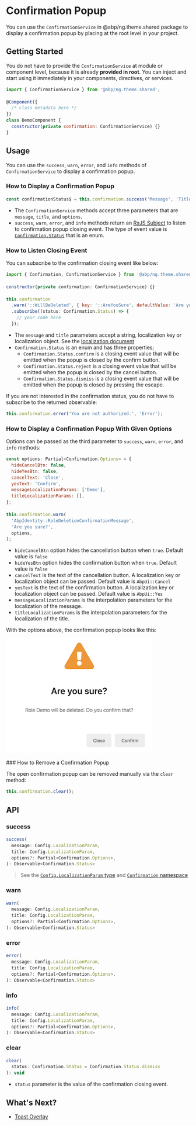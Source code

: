 # Confirmation Popup

You can use the `ConfirmationService` in @abp/ng.theme.shared package to display a confirmation popup by placing at the root level in your project.


## Getting Started

You do not have to provide the `ConfirmationService` at module or component level, because it is already **provided in root**. You can inject and start using it immediately in your components, directives, or services.


```js
import { ConfirmationService } from '@abp/ng.theme.shared';

@Component({
  /* class metadata here */
})
class DemoComponent {
  constructor(private confirmation: ConfirmationService) {}
}
```

## Usage

You can use the `success`, `warn`, `error`, and `info` methods of `ConfirmationService` to display a confirmation popup.

### How to Display a Confirmation Popup

```js
const confirmationStatus$ = this.confirmation.success('Message', 'Title');
```

- The `ConfirmationService` methods accept three parameters that are `message`, `title`, and `options`.
- `success`, `warn`, `error`, and `info` methods return an [RxJS Subject](https://rxjs-dev.firebaseapp.com/guide/subject) to listen to confirmation popup closing event. The type of event value is [`Confirmation.Status`](https://github.com/abpframework/abp/blob/master/npm/ng-packs/packages/theme-shared/src/lib/models/confirmation.ts#L24) that is an enum.

### How to Listen Closing Event

You can subscribe to the confirmation closing event like below:

```js
import { Confirmation, ConfirmationService } from '@abp/ng.theme.shared';

constructor(private confirmation: ConfirmationService) {}

this.confirmation
  .warn('::WillBeDeleted', { key: '::AreYouSure', defaultValue: 'Are you sure?' })
  .subscribe((status: Confirmation.Status) => {
    // your code here
  });
```


- The `message` and `title` parameters accept a string, localization key or localization object. See the [localization document](./Localization.md)
- `Confirmation.Status` is an enum and has three properties;
    - `Confirmation.Status.confirm` is a closing event value that will be emitted when the popup is closed by the confirm button.
    - `Confirmation.Status.reject` is a closing event value that will be emitted when the popup is closed by the cancel button.
    - `Confirmation.Status.dismiss` is a closing event value that will be emitted when the popup is closed by pressing the escape.


If you are not interested in the confirmation status, you do not have to subscribe to the returned observable:

```js
this.confirmation.error('You are not authorized.', 'Error');
```

### How to Display a Confirmation Popup With Given Options

Options can be passed as the third parameter to `success`, `warn`, `error`, and `info` methods:

```js
const options: Partial<Confirmation.Options> = {
  hideCancelBtn: false,
  hideYesBtn: false,
  cancelText: 'Close',
  yesText: 'Confirm',
  messageLocalizationParams: ['Demo'],
  titleLocalizationParams: [],
};

this.confirmation.warn(
  'AbpIdentity::RoleDeletionConfirmationMessage',
  'Are you sure?',
  options,
);
```

- `hideCancelBtn` option hides the cancellation button when `true`. Default value is `false`
- `hideYesBtn` option hides the confirmation button when `true`. Default value is `false`
- `cancelText` is the text of the cancellation button. A localization key or localization object can be passed. Default value is `AbpUi::Cancel`
- `yesText` is the text of the confirmation button. A localization key or localization object can be passed. Default value is `AbpUi::Yes`
- `messageLocalizationParams` is the interpolation parameters for the localization of the message.
- `titleLocalizationParams` is the interpolation parameters for the localization of the title.

With the options above, the confirmation popup looks like this:

![confirmation](./images/confirmation.png)

### How to Remove a Confirmation Popup

The open confirmation popup can be removed manually via the `clear` method:

```js
this.confirmation.clear();
```

## API

### success

```js
success(
  message: Config.LocalizationParam,
  title: Config.LocalizationParam,
  options?: Partial<Confirmation.Options>,
): Observable<Confirmation.Status>
```

> See the [`Config.LocalizationParam` type](https://github.com/abpframework/abp/blob/master/npm/ng-packs/packages/core/src/lib/models/config.ts#L46) and [`Confirmation` namespace](https://github.com/abpframework/abp/blob/master/npm/ng-packs/packages/theme-shared/src/lib/models/confirmation.ts)


### warn

```js
warn(
  message: Config.LocalizationParam,
  title: Config.LocalizationParam,
  options?: Partial<Confirmation.Options>,
): Observable<Confirmation.Status>
```

### error

```js
error(
  message: Config.LocalizationParam,
  title: Config.LocalizationParam,
  options?: Partial<Confirmation.Options>,
): Observable<Confirmation.Status>
```

### info

```js
info(
  message: Config.LocalizationParam,
  title: Config.LocalizationParam,
  options?: Partial<Confirmation.Options>,
): Observable<Confirmation.Status>
```

### clear

```js
clear(
  status: Confirmation.Status = Confirmation.Status.dismiss
): void
```

- `status` parameter is the value of the confirmation closing event.


## What's Next?

- [Toast Overlay](./Toaster-Service.md)
